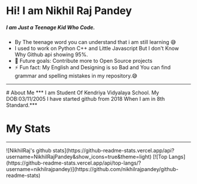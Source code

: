 # Hi! I am Nikhil Raj Pandey
##### I am Just a Teenage Kid Who Code.
- By The teenage word you can understand that i am still learning 😅
- I used to work on Python C++ and Little Javascript But I don't Know Why Github api showing 95%.
- 🥅 Future goals: Contribute more to Open Source projects
- ⚡ Fun fact:  My English and Designing is so Bad and You can find grammar and spelling mistakes in my repository.😅
<hr>
# About Me
*** I am Student Of Kendriya Vidyalaya School.
My DOB:03/11/2005 I have started github from 2018 When I am in 8th Standard.***

# My Stats
<hr>
![NikhilRaj's github stats](https://github-readme-stats.vercel.app/api?username=NikhilRajPandey&show_icons=true&theme=light)
[![Top Langs](https://github-readme-stats.vercel.app/api/top-langs/?username=nikhilrajpandey)](https://github.com/nikhilrajpandey/github-readme-stats)